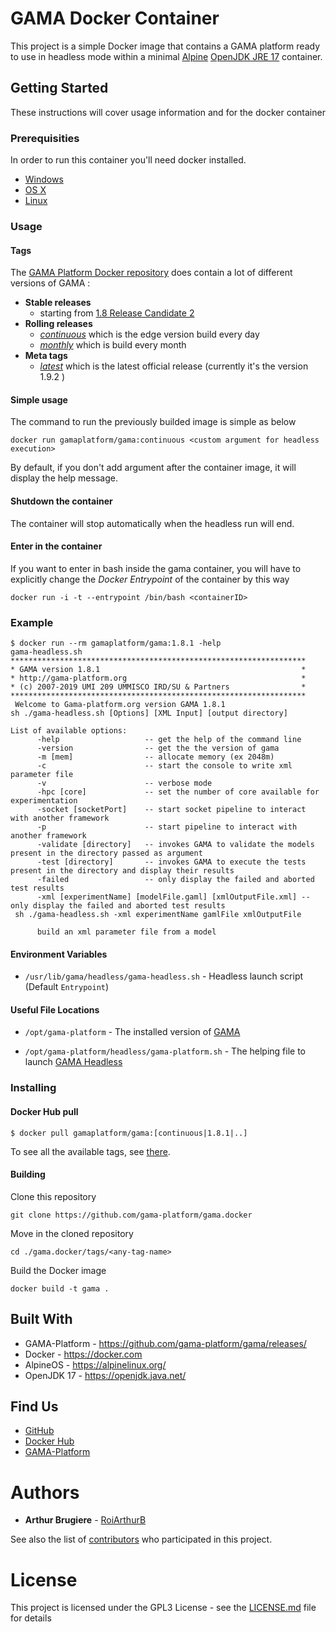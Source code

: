 # GAMA Docker Container

This project is a simple Docker image that contains a GAMA platform ready to use in headless mode within a minimal [Alpine](https://alpinelinux.org/) [OpenJDK JRE 17](https://openjdk.java.net/) container.

## Getting Started

These instructions will cover usage information and for the docker container 

### Prerequisities


In order to run this container you'll need docker installed.

* [Windows](https://docs.docker.com/windows/started)
* [OS X](https://docs.docker.com/mac/started/)
* [Linux](https://docs.docker.com/linux/started/)

### Usage

#### Tags

The [GAMA Platform Docker repository](https://hub.docker.com/r/gamaplatform/gama) does contain a lot of different versions of GAMA :

- **Stable releases** 
  - starting from [1.8 Release Candidate 2](https://hub.docker.com/layers/gamaplatform/gama/1.8-rc2/images/sha256-76035a577c8541ca6610a949cc58a4e76a7423da2e89c140a67cd75ae3e29efc?context=explore)
- **Rolling releases** 
  - [_continuous_](https://hub.docker.com/layers/gamaplatform/gama/continuous/images/sha256-d6cc685be16d8cd3f0b0644990b20ba75294b567fdc97742671beea8408d44d0?context=explore) which is the edge version build every day 
  - [_monthly_](https://hub.docker.com/layers/gamaplatform/gama/monthly/images/sha256-9a21bd7860e3833b7fcd40d78e3dfda1fdf7f923e68b875ae37d1925cb47a78d?context=explore) which is build every month
- **Meta tags**
  - [_latest_](https://hub.docker.com/layers/gamaplatform/gama/latest/images/sha256-15746fa81624c38b085d891e521fb4fe737f06b3a1f6a955dc53b4d5558ad46f?context=explore) which is the latest official release (currently it's the version 1.9.2 )

#### Simple usage

The command to run the previously builded image is simple as below

```
docker run gamaplatform/gama:continuous <custom argument for headless execution>
```

By default, if you don't add argument after the container image, it will display the help message.

#### Shutdown the container

The container will stop automatically when the headless run will end.

#### Enter in the container

If you want to enter in bash inside the gama container, you will have to explicitly change the _Docker Entrypoint_ of the container by this way

```
docker run -i -t --entrypoint /bin/bash <containerID>
```

### Example

```
$ docker run --rm gamaplatform/gama:1.8.1 -help
gama-headless.sh
******************************************************************
* GAMA version 1.8.1                                             *
* http://gama-platform.org                                       *
* (c) 2007-2019 UMI 209 UMMISCO IRD/SU & Partners                *
******************************************************************
 Welcome to Gama-platform.org version GAMA 1.8.1
sh ./gama-headless.sh [Options] [XML Input] [output directory]

List of available options:
      -help                   -- get the help of the command line
      -version                -- get the the version of gama
      -m [mem]                -- allocate memory (ex 2048m)
      -c                      -- start the console to write xml parameter file
      -v                      -- verbose mode
      -hpc [core]             -- set the number of core available for experimentation
      -socket [socketPort]    -- start socket pipeline to interact with another framework
      -p                      -- start pipeline to interact with another framework
      -validate [directory]   -- invokes GAMA to validate the models present in the directory passed as argument
      -test [directory]       -- invokes GAMA to execute the tests present in the directory and display their results
      -failed                 -- only display the failed and aborted test results
      -xml [experimentName] [modelFile.gaml] [xmlOutputFile.xml] -- only display the failed and aborted test results
 sh ./gama-headless.sh -xml experimentName gamlFile xmlOutputFile

      build an xml parameter file from a model
```

#### Environment Variables

* `/usr/lib/gama/headless/gama-headless.sh` - Headless launch script (Default `Entrypoint`)

#### Useful File Locations

* `/opt/gama-platform` - The installed version of [GAMA](http://gama-platform.org)

* `/opt/gama-platform/headless/gama-platform.sh` - The helping file to launch [GAMA Headless](http://gama-platform.org/wiki/Headless)

### Installing

#### Docker Hub pull

```shell
$ docker pull gamaplatform/gama:[continuous|1.8.1|..]
```

To see all the available tags, see [there](https://hub.docker.com/r/gamaplatform/gama/tags).

#### Building

Clone this repository

```
git clone https://github.com/gama-platform/gama.docker
```

Move in the cloned repository

```
cd ./gama.docker/tags/<any-tag-name>
```

Build the Docker image

```
docker build -t gama .
```

## Built With

* GAMA-Platform - https://github.com/gama-platform/gama/releases/
* Docker - https://docker.com
* AlpineOS - https://alpinelinux.org/
* OpenJDK 17 - https://openjdk.java.net/

## Find Us

* [GitHub](https://github.com/gama-platform)
* [Docker Hub](https://hub.docker.com/r/gamaplatform/gama)
* [GAMA-Platform](https://gama-platform.github.io/)

<!--
## Contributing

Please read [CONTRIBUTING.md](CONTRIBUTING.md) for details on our code of conduct, and the process for submitting pull requests to us.
-->

# Authors

* **Arthur Brugiere** - [RoiArthurB](https://github.com/RoiArthurB)

See also the list of [contributors](https://github.com/gama-platform/gama.docker/contributors) who participated in this project.

# License

This project is licensed under the GPL3 License - see the [LICENSE.md](LICENSE.md) file for details

